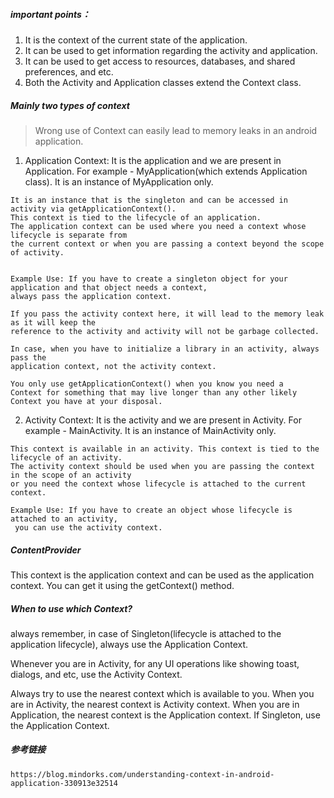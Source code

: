 ##### important points：  

1. It is the context of the current state of the application.  
2. It can be used to get information regarding the activity and application.
3. It can be used to get access to resources, databases, and shared preferences, and etc.
4. Both the Activity and Application classes extend the Context class.  
  

##### Mainly two types of context
> Wrong use of Context can easily lead to memory leaks in an android application.  

1. Application Context: It is the application and we are present in Application. For example - MyApplication(which extends Application class). It is an instance of MyApplication only.  
```
It is an instance that is the singleton and can be accessed in activity via getApplicationContext().
This context is tied to the lifecycle of an application. 
The application context can be used where you need a context whose lifecycle is separate from 
the current context or when you are passing a context beyond the scope of activity.


Example Use: If you have to create a singleton object for your application and that object needs a context, 
always pass the application context.

If you pass the activity context here, it will lead to the memory leak as it will keep the 
reference to the activity and activity will not be garbage collected.

In case, when you have to initialize a library in an activity, always pass the 
application context, not the activity context.

You only use getApplicationContext() when you know you need a 
Context for something that may live longer than any other likely 
Context you have at your disposal.
```
2. Activity Context: It is the activity and we are present in Activity. For example - MainActivity. It is an instance of MainActivity only.    

```
This context is available in an activity. This context is tied to the lifecycle of an activity. 
The activity context should be used when you are passing the context in the scope of an activity
or you need the context whose lifecycle is attached to the current context.

Example Use: If you have to create an object whose lifecycle is attached to an activity,
 you can use the activity context.
```

##### ContentProvider

This context is the application context and can be used as the application context. 
You can get it using the getContext() method.


##### When to use which Context?  
always remember, in case of Singleton(lifecycle is attached to the application lifecycle), 
always use the Application Context.

Whenever you are in Activity, for any UI operations like showing toast, dialogs, 
and etc, use the Activity Context.

Always try to use the nearest context which is available to you. When you are in Activity, the nearest context is Activity context. When you are in Application, the nearest context is the Application context. If Singleton, use the Application Context.

##### 参考链接  
```
https://blog.mindorks.com/understanding-context-in-android-application-330913e32514
```



